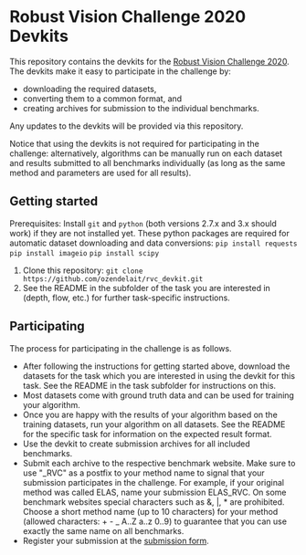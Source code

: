 # Robust Vision Challenge 2020 Devkits

This repository contains the devkits for the [Robust Vision Challenge 2020](http://robustvision.net/).
The devkits make it easy to participate in the challenge by:

* downloading the required datasets,
* converting them to a common format, and
* creating archives for submission to the individual benchmarks.

Any updates to the devkits will be provided via this repository.

Notice that using the devkits is not required for participating in the
challenge: alternatively, algorithms can be manually run on each dataset and
results submitted to all benchmarks individually (as long as the same method and
parameters are used for all results).

## Getting started ##

Prerequisites: Install `git` and `python` (both versions 2.7.x and 3.x should work) if they are not installed yet.
These python packages are required for automatic dataset downloading and data conversions:
```pip install requests```
```pip install imageio```
```pip install scipy```

1. Clone this repository:
   ```git clone https://github.com/ozendelait/rvc_devkit.git```
2. See the README in the subfolder of the task you are interested in (depth,
   flow, etc.) for further task-specific instructions.


## Participating ##

The process for participating in the challenge is as follows.

* After following the instructions for getting started above, download the
  datasets for the task which you are interested in using the devkit for this task.
  See the README in the task subfolder for instructions on this.
* Most datasets come with ground truth data and can be used for training
  your algorithm.
* Once you are happy with the results of your algorithm based on the training datasets,
  run your algorithm on all datasets. See the README for the specific task for
  information on the expected result format.
* Use the devkit to create submission archives for all included benchmarks.
* Submit each archive to the respective benchmark website. Make sure to use "_RVC" as
  a postfix to your method name to signal that your submission participates in
  the challenge. For example, if your original method was called ELAS, name your
  submission ELAS_RVC.
  On some benchmark websites special characters such as &, |, * are prohibited.
  Choose a short method name (up to 10 characters) for your method (allowed characters: + - _ A..Z a..z 0..9)
  to guarantee that you can use exactly the same name on all benchmarks.
* Register your submission at the [submission form](http://robustvision.net/submit.php#register).
